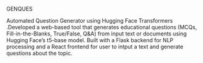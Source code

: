 GENQUES
 
 Automated Question Generator using Hugging Face Transformers .Developed a web-based tool that generates
 educational questions (MCQs, Fill-in-the-Blanks, True/False, Q&A) from input text or documents using Hugging
 Face’s t5-base model. Built with a Flask backend for NLP processing and a React frontend for user to
 intput a text and generate questions about the topic.
